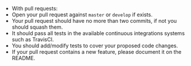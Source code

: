 - With pull requests:
- Open your pull request against `master` or `develop` if exists.
- Your pull request should have no more than two commits, if not you should squash them.
- It should pass all tests in the available continuous integrations systems such as TravisCI.
- You should add/modify tests to cover your proposed code changes.
- If your pull request contains a new feature, please document it on the README.
